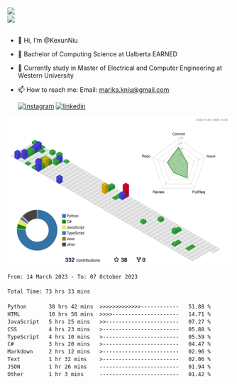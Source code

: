 <a href="https://github.com/anuraghazra/github-readme-stats">
  <img align="center" src="https://github-readme-stats.vercel.app/api?username=KexunNiu&show_icons=true" />
</a>
</br>
<a href="https://github.com/anuraghazra/github-readme-stats">
  <img align="center" src="https://github-readme-stats.vercel.app/api/top-langs/?username=KexunNiu" />
</a>

</br>
</br>

- 👋 Hi, I’m @KexunNiu
- 👀 Bachelor of Computing Science at Ualberta EARNED
- 🌱 Currently study in Master of Electrical and Computer Engineering at Western University
- 📫 How to reach me: Email: marika.kniu@gmail.com
  
  [![instagram](https://github.com/shikhar1020jais1/Git-Social/blob/master/Icons/Instagram1.png (Instagram))][1] [![linkedin](https://github.com/shikhar1020jais1/Git-Social/blob/master/Icons/LinkedIn1.png (LinkedIn))][2]

<!-- To Link your profile to the media buttons -->

[1]: https://www.instagram.com/barryn719_
[2]: https://www.linkedin.com/in/kexun-niu



![](./profile-3d-contrib/profile-gitblock.svg)

<!--START_SECTION:waka-->

```txt
From: 14 March 2023 - To: 07 October 2023

Total Time: 73 hrs 33 mins

Python       38 hrs 42 mins  >>>>>>>>>>>>>------------   51.88 %
HTML         10 hrs 58 mins  >>>>---------------------   14.71 %
JavaScript   5 hrs 25 mins   >>-----------------------   07.27 %
CSS          4 hrs 23 mins   >------------------------   05.88 %
TypeScript   4 hrs 10 mins   >------------------------   05.59 %
C#           3 hrs 20 mins   >------------------------   04.47 %
Markdown     2 hrs 12 mins   >------------------------   02.96 %
Text         1 hr 32 mins    >------------------------   02.06 %
JSON         1 hr 26 mins    -------------------------   01.94 %
Other        1 hr 3 mins     -------------------------   01.42 %
```

<!--END_SECTION:waka-->


